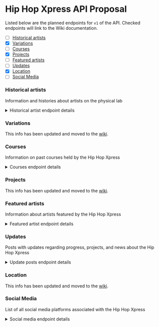 # Hip Hop Xpress API Proposal
Listed below are the planned endpoints for `v1` of the API. Checked endpoints will link to the Wiki documentation.
- [ ] [Historical artists](#historical-artists)
- [x] [Variations](https://github.com/Hip-Hop-Xpress/hhx-api/wiki/Variations)
- [ ] [Courses](#courses)
- [x] [Projects](https://github.com/Hip-Hop-Xpress/hhx-api/wiki/Projects)
- [ ] [Featured artists](#featured-artists)
- [ ] [Updates](#updates)
- [x] [Location](https://github.com/Hip-Hop-Xpress/hhx-api/wiki/Location)
- [ ] [Social Media](#social-media)

### **Historical artists**
Information and histories about artists on the physical lab

<details>
  <summary>Historical artist endpoint details</summary>

  Endpoint | `POST` | `GET` | `PUT` | `DELETE`
  -|-|-|-|-
  `/histories` | Create new data for historic artist | Retrieve all historic artists | Bulk update of all historic artists | Remove all historic artists
  `/histories/:id` | Error | Retrieve information of artist with given `id` | Update information of artist with `id` | Delete artist with `id`

</details>

### **Variations**
This info has been updated and moved to the [wiki](https://github.com/Hip-Hop-Xpress/hhx-api/wiki/Variations).

### Courses
Information on past courses held by the Hip Hop Xpress
<details>
  <summary>Courses endpoint details</summary>

  Endpoint | `POST` | `GET` | `PUT` | `DELETE`
  -|-|-|-|-
  `/courses` | Create data for course | Retrieve all courses | Bulk update of all courses | Remove all data for courses
  `/courses/:id` | Error | Retrieve info of course with `id` | Update info of course with `id` | Delete course with `id`
</details>

### **Projects**
This info has been updated and moved to the [wiki](https://github.com/Hip-Hop-Xpress/hhx-api/wiki/Projects).

### **Featured artists**
Information about artists featured by the Hip Hop Xpress

<details>
  <summary>Featured artist endpoint details</summary>
  
  Endpoint | `POST` | `GET` | `PUT` | `DELETE`
  -|-|-|-|-
  `/featured` | Create data for a featured artist | Retrieve all artists featured by the Hip Hop Xpress | Bulk update of all featured artists | Remove all featured artists
  `/featured/:id` | Error | Retrieve info of featured artist with `id` | Update information of artist with `id` | Delete artist with `id`
  `/featured/current` | Error | Retrieve info of currently featured artist | Update information of currently featured artist | Delete current artist

</details>


### **Updates**
Posts with updates regarding progress, projects, and news about the Hip Hop Xpress

<details>
  <summary>Update posts endpoint details</summary>
  
  Endpoint | `POST` | `GET` | `PUT` | `DELETE`
  -|-|-|-|-
  `/updates` | Create new update | Retrieve all updates | Bulk update of all update info | Remove all updates
  `/updates/:date` | Error | Retrieve update at specified date | Update information of update post at `date` | Remove update post at `date`

</details>

### **Location**
This info has been updated and moved to the [wiki](https://github.com/Hip-Hop-Xpress/hhx-api/wiki/Location).

### **Social Media**
List of all social media platforms associated with the Hip Hop Xpress

<details>
  <summary>Social media endpoint details</summary>

  Endpoint | `POST` | `GET` | `PUT` | `DELETE`
  -|-|-|-|-
  `/socials` | Create new social media info | Retrieve all social media info | Bulk update of all social media info | Remove all social media info
  `/socials/:type` | Error | Retrieve social media info of `type` (ex. `"instagram"`) | Update social media info of `type` | Remove social media info of `type`
</details>